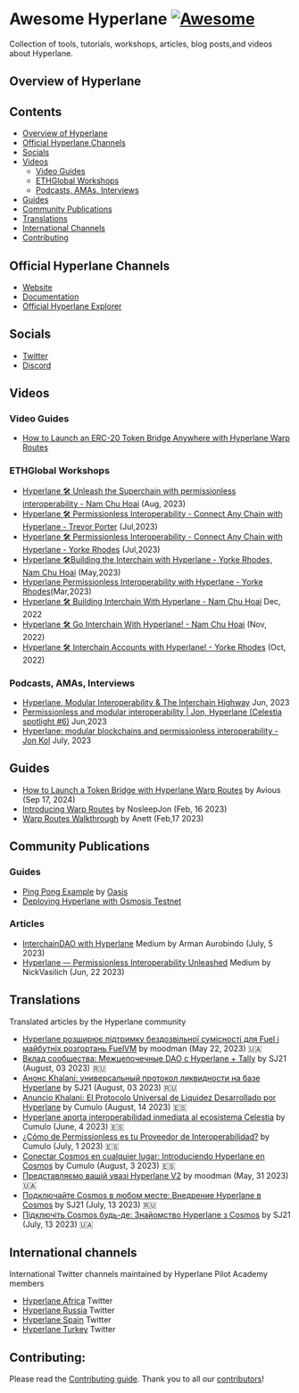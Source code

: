 # Awesome Hyperlane [![Awesome](https://awesome.re/badge.svg)](https://awesome.re)
Collection of tools, tutorials, workshops, articles, blog posts,and videos about Hyperlane.

## Overview of Hyperlane 

## Contents
- [Overview of Hyperlane](#overview-of-hyperlane)
- [Official Hyperlane Channels](#official-hyperlane-channels)
- [Socials](#socials)
- [Videos](#videos)
  - [Video Guides](#video-guides)
  - [ETHGlobal Workshops](#ethglobal-workshops)
  - [Podcasts, AMAs, Interviews](#podcasts-amas-interviews)
- [Guides](#guides)
- [Community Publications](#community-publications)
- [Translations](#translations)
- [International Channels](#international-channels)
- [Contributing](#contributing)

## Official Hyperlane Channels
- [Website](https://www.hyperlane.xyz/)
- [Documentation](https://docs.hyperlane.xyz/)
- [Official Hyperlane Explorer](https://explorer.hyperlane.xyz/?)

## Socials 
- [Twitter](https://twitter.com/Hyperlane_xyz)
- [Discord](https://discord.com/invite/hyperlane)

## Videos

### Video Guides 
- [How to Launch an ERC-20 Token Bridge Anywhere with Hyperlane Warp Routes](https://www.youtube.com/watch?v=_bX9ILCCR3E&ab_channel=Hyperlane)

### ETHGlobal Workshops
- [Hyperlane 🛠️ Unleash the Superchain with permissionless interoperability - Nam Chu Hoai](https://www.youtube.com/watch?v=B50UPSpOZik&ab_channel=ETHGlobal) (Aug, 2023)
- [Hyperlane 🛠️ Permissionless Interoperability - Connect Any Chain with Hyperlane - Trevor Porter](https://www.youtube.com/watch?v=Y22FCnkaND8&ab_channel=ETHGlobal) (Jul,2023)
- [Hyperlane 🛠️ Permissionless Interoperability - Connect Any Chain with Hyperlane - Yorke Rhodes](https://www.youtube.com/watch?v=cc7tF9HbQAw&ab_channel=ETHGlobal) (Jul,2023)
- [Hyperlane 🛠Building the Interchain with Hyperlane - Yorke Rhodes, Nam Chu Hoai](https://www.youtube.com/watch?v=laFC83-RHZQ&ab_channel=ETHGlobal) (May,2023)
- [Hyperlane Permissionless Interoperability with Hyperlane - Yorke Rhodes](https://www.youtube.com/watch?v=NpCOi7iZhHI&ab_channel=ETHGlobal)(Mar,2023)
- [Hyperlane 🛠 Building Interchain With Hyperlane - Nam Chu Hoai](https://www.youtube.com/watch?v=lojX6gLhXnc&ab_channel=ETHGlobal) Dec, 2022
- [Hyperlane 🛠 Go Interchain With Hyperlane! - Nam Chu Hoai](https://www.youtube.com/watch?v=d_4zLReh1uk&ab_channel=ETHGlobal) (Nov, 2022)
- [Hyperlane 🛠 Interchain Accounts with Hyperlane! - Yorke Rhodes](https://www.youtube.com/watch?v=JjcweMKUnJE&ab_channel=ETHGlobal) (Oct, 2022)

### Podcasts, AMAs, Interviews
- [Hyperlane, Modular Interoperability & The Interchain Highway](https://www.youtube.com/watch?v=_ImBvpj6XT8&ab_channel=CosmosClub) Jun, 2023
- [Permissionless and modular interoperability | Jon, Hyperlane (Celestia spotlight #6)](https://www.youtube.com/watch?v=2PqBykb3oBE&ab_channel=Celestia) Jun,2023
- [Hyperlane: modular blockchains and permissionless interoperability - Jon Kol](https://www.youtube.com/watch?v=VHRmln0Wj1o&ab_channel=Celestia) July, 2023


## Guides
- [How to Launch a Token Bridge with Hyperlane Warp Routes](https://medium.com/hyperlane/how-to-launch-a-token-bridge-with-hyperlane-warp-routes-befaf91217b5) by Avious (Sep 17, 2024)
- [Introducing Warp Routes](https://medium.com/hyperlane/introducing-warp-routes-d195416e5e90) by NosleepJon (Feb, 16 2023) 
- [Warp Routes Walkthrough](https://medium.com/hyperlane/warp-routes-walkthrough-e963b36df8fe) by Anett (Feb,17 2023)

## Community Publications
### Guides  
- [Ping Pong Example](https://docs.oasis.io/build/opl/hyperlane/pingpong-example/) by [Oasis](https://docs.oasis.io/)
- [Deploying Hyperlane with Osmosis Testnet](https://github.com/many-things/cw-hyperlane/blob/main/DEPLOYMENT.md)

### Articles 
- [InterchainDAO with Hyperlane](https://medium.com/@armanityours/interchain-dao-with-hyperlane-adf3a2db5f6) Medium by Arman Aurobindo (July, 5 2023)
- [Hyperlane — Permissionless Interoperability Unleashed](https://nickvasilich.medium.com/hyperlane-permissionless-interoperability-unleashed-27e5ac4906dc) Medium by NickVasilich (Jun, 22 2023)

## Translations
Translated articles by the Hyperlane community

- [Hyperlane розширює підтримку бездозвільної сумісності для Fuel і майбутніх розгортань FuelVM](https://link.medium.com/EHyAJXTVcCb) by moodman (May 22, 2023) 🇺🇦
- [Вклад сообщества: Межцепочечные DAO с Hyperlane + Tally](https://medium.com/@zemcugovs130820000/171970744d4a) by SJ21 (August, 03 2023) 🇷🇺
- [Анонс Khalani: универсальный протокол ликвидности на базе Hyperlane](https://medium.com/@zemcugovs130820000/4661da88125b) by SJ21 (August, 03 2023) 🇷🇺
- [Anuncio Khalani: El Protocolo Universal de Liquidez Desarrollado por Hyperlane](https://medium.com/hyperlane-esp/anuncio-khalani-el-protocolo-universal-de-liquidez-desarrollado-por-hyperlane-cb6eb8a1b414) by Cumulo (August, 14 2023) 🇪🇸
- [Hyperlane aporta interoperabilidad inmediata al ecosistema Celestia](https://medium.com/hyperlane-esp/hyperlane-aporta-interoperabilidad-inmediata-al-ecosistema-celestia-5a890d9116e8) by Cumulo (June, 4 2023) 🇪🇸 
- [¿Cómo de Permissionless es tu Proveedor de Interoperabilidad?](https://medium.com/hyperlane-esp/checklist-c%C3%B3mo-de-permissionless-es-tu-proveedor-de-interoperabilidad-28bf47a40e1a) by Cumulo (July, 1 2023) 🇪🇸
- [Conectar Cosmos en cualquier lugar: Introduciendo Hyperlane en Cosmos](https://medium.com/hyperlane-esp/conectar-cosmos-en-cualquier-lugar-introduciendo-hyperlane-en-cosmos-2db1e40ca911) by Cumulo (August, 3 2023) 🇪🇸
- [Представляємо вашій увазі Hyperlane V2](https://link.medium.com/SvtQjSwZUBb) by moodman (May, 31 2023) 🇺🇦
- [Подключайте Cosmos в любом месте: Внедрение Hyperlane в Cosmos](https://medium.com/@zemcugovs130820000/8749ce03b067) by SJ21 (July, 13 2023) 🇷🇺
- [Підключіть Cosmos будь-де: Знайомство Hyperlane з Cosmos](https://medium.com/@zemcugovs130820000/a7f33cbf4f31) by SJ21 (July, 13 2023) 🇺🇦

## International channels 
International Twitter channels maintained by Hyperlane Pilot Academy members 
- [Hyperlane Africa](https://twitter.com/hyperlaneafrica) Twitter 
- [Hyperlane Russia](https://twitter.com/Hyperlane_Ru) Twitter
- [Hyperlane Spain](https://twitter.com/HyperlaneEsp) Twitter
- [Hyperlane Turkey](https://twitter.com/HyperlaneTurkey) Twitter

## Contributing:

Please read the [Contributing guide](./CONTRIBUTING.md). Thank you to all our [contributors](https://github.com/hyperlane-xyz/Awesome-Hyperlane/graphs/contributors)!

